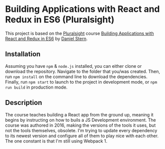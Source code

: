 # Building Applications with React and Redux in ES6 (Pluralsight)

This project is based on the [Pluralsight](https://www.pluralsight.com/) course [Building Applications with React and Redux in ES6](https://www.pluralsight.com/courses/react-redux-react-router-es6) by [Daniel Stern](https://github.com/danielstern).

## Installation
Assuming you have `npm` & `node.js` installed, you can either clone or download the repository. Navigate to the folder that you/was created. Then, run `npm install` on the command line to download the dependencies. Finally, run `npm start` to launch to the project in development mode, or `npm run build` in production mode.

## Description
The course teaches building a React app from the ground up, meaning it begins by instructing on how to buils a JS Development environment. The course was authored in 2016, making the versions of the tools it uses, but not the tools themselves, obsolete. I'm trying to update every dependency to its newest version and configure all of them to play nice with each other. The one constant is that I'm still using Webpack 1.
